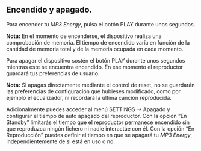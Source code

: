 ## Encendido y apagado.

Para encender tu *MP3 Energy*, pulsa el botón PLAY durante unos segundos.

**Nota:** En el momento de encenderse, el dispositivo realiza una comprobación de memoria. El tiempo de encendido varía en función de la
cantidad de memoria total y de la memoria ocupada en cada momento.

Para apagar el dispositivo sostén el botón PLAY durante unos segundos mientras este se encuentra encendido. En ese momento el reproductor guardará tus preferencias de usuario.

**Nota:** Si apagas directamente mediante el control de reset, no se guardarán las preferencias de configuración que hubieses modificado, como por ejemplo el ecualizador, ni recordará la última canción reproducida.

Adicionalmente puedes acceder al menú SETTINGS -> Apagado y configurar el tiempo de auto apagado del reproductor. Con la opción “En Standby” limitarás el tiempo que el reproductor permanece encendido sin que reproduzca ningún fichero ni nadie interactúe con él. Con la opción “En Reproducción” puedes definir el tiempo en que se apagará tu *MP3 Energy*, independientemente de si está en uso o no.
